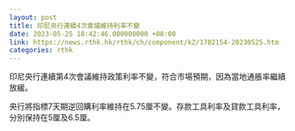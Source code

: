 ```yaml
---
layout: post
title: 印尼央行連續4次會議維持利率不變
date: 2023-05-25 18:42:46.000000000 +08:00
link: https://news.rthk.hk/rthk/ch/component/k2/1702154-20230525.htm
categories: rthk
---
```


印尼央行連續第4次會議維持政策利率不變，符合市場預期，因為當地通脹率繼續放緩。

央行將指標7天期逆回購利率維持在5.75厘不變。存款工具利率及貸款工具利率，分別保持在5厘及6.5厘。
